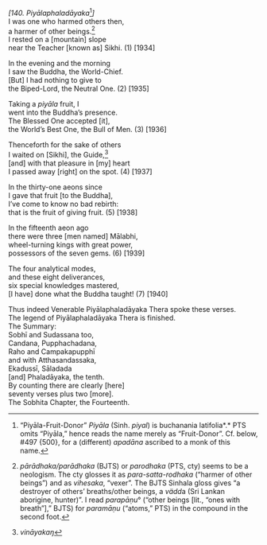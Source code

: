*\[140. Piyālaphaladāyaka*[^1]*\]*  
I was one who harmed others then,  
a harmer of other beings.[^2]  
I rested on a \[mountain\] slope  
near the Teacher \[known as\] Sikhi. (1) \[1934\]

In the evening and the morning  
I saw the Buddha, the World-Chief.  
\[But\] I had nothing to give to  
the Biped-Lord, the Neutral One. (2) \[1935\]

Taking a *piyāla* fruit, I  
went into the Buddha’s presence.  
The Blessed One accepted \[it\],  
the World’s Best One, the Bull of Men. (3) \[1936\]

Thenceforth for the sake of others  
I waited on \[Sikhi\], the Guide,[^3]  
\[and\] with that pleasure in \[my\] heart  
I passed away \[right\] on the spot. (4) \[1937\]

In the thirty-one aeons since  
I gave that fruit \[to the Buddha\],  
I’ve come to know no bad rebirth:  
that is the fruit of giving fruit. (5) \[1938\]

In the fifteenth aeon ago  
there were three \[men named\] Mālabhi,  
wheel-turning kings with great power,  
possessors of the seven gems. (6) \[1939\]

The four analytical modes,  
and these eight deliverances,  
six special knowledges mastered,  
\[I have\] done what the Buddha taught! (7) \[1940\]

Thus indeed Venerable Piyālaphaladāyaka Thera spoke these verses.  
The legend of Piyālaphaladāyaka Thera is finished.  
The Summary:  
Sobhī and Sudassana too,  
Candana, Pupphachadana,  
Raho and Campakapupphī  
and with Atthasandassaka,  
Ekadussī, Sāladada  
\[and\] Phaladāyaka, the tenth.  
By counting there are clearly \[here\]  
seventy verses plus two \[more\].  
The Sobhita Chapter, the Fourteenth.

[^1]: “Piyāla-Fruit-Donor” *Piyāla* (Sinh. *piyal*) is buchanania
    latifolia*.* PTS omits “Piyāla,” hence reads the name merely as
    “Fruit-Donor”. Cf. below, \#497 {500}, for a (different) *apadāna*
    ascribed to a monk of this name.

[^2]: *pārādhaka/parādhaka* (BJTS) or *parodhaka* (PTS, cty) seems to be
    a neologism. The cty glosses it as *para-satta-rodhaka* (“harmer of
    other beings”) and as *vihesaka*, “vexer”. The BJTS Sinhala gloss
    gives “a destroyer of others’ breaths/other beings, a *vädd*a (Sri
    Lankan aborigine, hunter)”. I read *parapāṇu*° (“other beings
    \[lit., “ones with breath”\],” BJTS) for *paramāṇu* (“atoms,” PTS)
    in the compound in the second foot.

[^3]: *vināyakaŋ*
